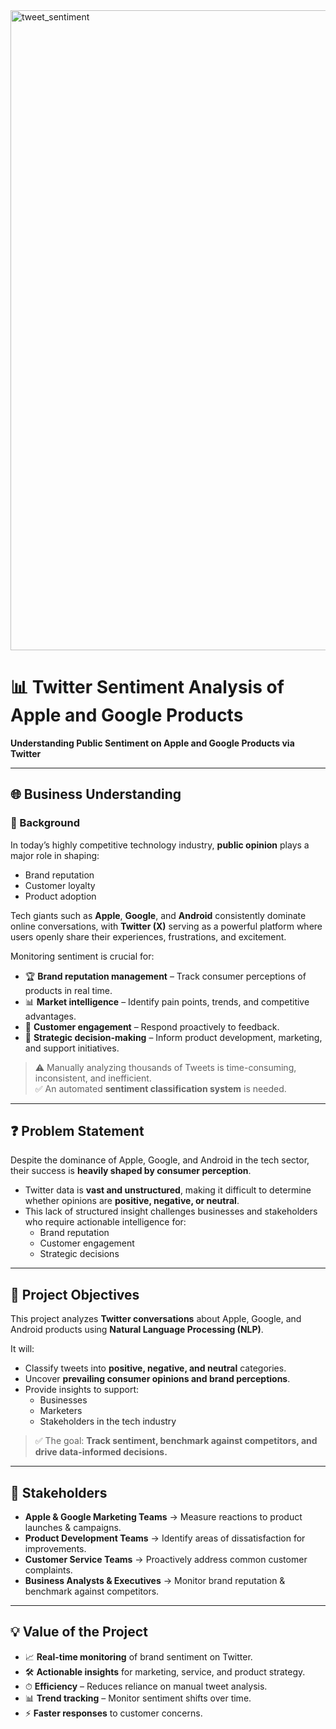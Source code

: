 <img width="1536" height="1024" alt="tweet_sentiment" src="https://github.com/user-attachments/assets/3383eb0b-bb21-4227-9473-f22c984363ec" />

# 📊 Twitter Sentiment Analysis of Apple and Google Products 
**Understanding Public Sentiment on Apple and Google Products via Twitter**

---

## 🌐 Business Understanding  

### 🔎 Background  
In today’s highly competitive technology industry, **public opinion** plays a major role in shaping:  
- Brand reputation  
- Customer loyalty  
- Product adoption  

Tech giants such as **Apple**, **Google**, and **Android** consistently dominate online conversations, with **Twitter (X)** serving as a powerful platform where users openly share their experiences, frustrations, and excitement.  

Monitoring sentiment is crucial for:  
- 🏆 **Brand reputation management** – Track consumer perceptions of products in real time.  
- 📊 **Market intelligence** – Identify pain points, trends, and competitive advantages.  
- 🤝 **Customer engagement** – Respond proactively to feedback.  
- 🎯 **Strategic decision-making** – Inform product development, marketing, and support initiatives.  

> ⚠️ Manually analyzing thousands of Tweets is time-consuming, inconsistent, and inefficient.  
> ✅ An automated **sentiment classification system** is needed.  

---

## ❓ Problem Statement  
Despite the dominance of Apple, Google, and Android in the tech sector, their success is **heavily shaped by consumer perception**.  
- Twitter data is **vast and unstructured**, making it difficult to determine whether opinions are **positive, negative, or neutral**.  
- This lack of structured insight challenges businesses and stakeholders who require actionable intelligence for:  
  - Brand reputation  
  - Customer engagement  
  - Strategic decisions  

---

## 🎯 Project Objectives  
This project analyzes **Twitter conversations** about Apple, Google, and Android products using **Natural Language Processing (NLP)**.  

It will:  
- Classify tweets into **positive, negative, and neutral** categories.  
- Uncover **prevailing consumer opinions and brand perceptions**.  
- Provide insights to support:  
  - Businesses  
  - Marketers  
  - Stakeholders in the tech industry  

> ✅ The goal: **Track sentiment, benchmark against competitors, and drive data-informed decisions.**  

---

## 👥 Stakeholders  
- **Apple & Google Marketing Teams** → Measure reactions to product launches & campaigns.  
- **Product Development Teams** → Identify areas of dissatisfaction for improvements.  
- **Customer Service Teams** → Proactively address common customer complaints.  
- **Business Analysts & Executives** → Monitor brand reputation & benchmark against competitors.  

---

## 💡 Value of the Project  
- 📈 **Real-time monitoring** of brand sentiment on Twitter.  
- 🛠 **Actionable insights** for marketing, service, and product strategy.  
- ⏱ **Efficiency** – Reduces reliance on manual tweet analysis.  
- 📊 **Trend tracking** – Monitor sentiment shifts over time.  
- ⚡ **Faster responses** to customer concerns.  



